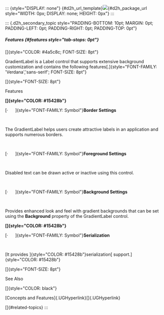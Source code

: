 ::: {style="DISPLAY: none"}
[](ms-xhelp:///?Id=d2h_url_template){#d2h_url_template}![](!package_url!){#d2h_package_url style="WIDTH: 0px; DISPLAY: none; HEIGHT: 0px"}
:::

::: {.d2h_secondary_topic style="PADDING-BOTTOM: 10pt; MARGIN: 0pt; PADDING-LEFT: 0pt; PADDING-RIGHT: 0pt; PADDING-TOP: 0pt"}
##### Features {#features style="tab-stops: 0pt"}

[]{style="COLOR: #4a5c8c; FONT-SIZE: 8pt"} 

GradientLabel is a Label control that supports extensive background customization and contains the following features[.]{style="FONT-FAMILY: 'Verdana','sans-serif'; FONT-SIZE: 8pt"}

[]{style="FONT-SIZE: 8pt"} 

Features

**[]{style="COLOR: #15428b"}** 

[·      ]{style="FONT-FAMILY: Symbol"}**Border Settings**

 

The GradientLabel helps users create attractive labels in an application and supports numerous borders.

 

[·      ]{style="FONT-FAMILY: Symbol"}**Foreground Settings**

 

Disabled text can be drawn active or inactive using this control.

 

[·      ]{style="FONT-FAMILY: Symbol"}**Background Settings**

 

Provides enhanced look and feel with gradient backgrounds that can be set using the **Background** property of the GradientLabel control.

**[]{style="COLOR: #15428b"}** 

[·      ]{style="FONT-FAMILY: Symbol"}**Serialization**

 

[It provides ]{style="COLOR: #15428b"}serialization[ support.]{style="COLOR: #15428b"}

[]{style="FONT-SIZE: 8pt"} 

See Also

[]{style="COLOR: black"} 

[Concepts and Features]{.UGHyperlink}[]{.UGHyperlink}

[]{#related-topics}
:::
